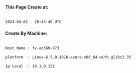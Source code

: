 
   
#### This Page Create at:

```bash

2024-04-02 - 20:43:40 UTC

```

#### Create By Machine:

```bash

Host Name : fv-az569-873

platform  : Linux-6.5.0-1016-azure-x86_64-with-glibc2.35

Ip Local  : 10.1.0.151

```

